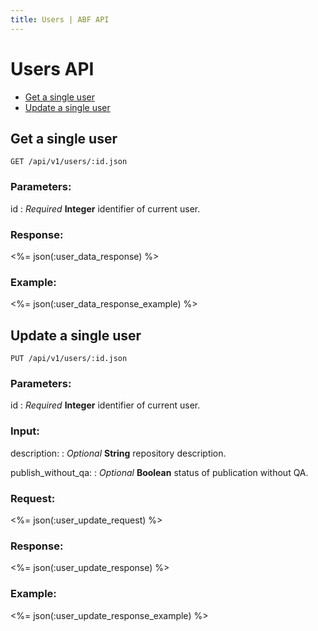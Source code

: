 ```yaml
---
title: Users | ABF API
---
```


# Users API

* <a href="#get-a-single-user">Get a single user</a>
* <a href="#update-a-single-user">Update a single user</a>

## Get a single user

    GET /api/v1/users/:id.json

### Parameters:

id
: _Required_ **Integer** identifier of current user.

### Response:

<%= json(:user_data_response) %>

### Example:

<%= json(:user_data_response_example) %>

## Update a single user

    PUT /api/v1/users/:id.json

### Parameters:

id
: _Required_ **Integer** identifier of current user.

### Input:

description:
: _Optional_ **String** repository description.

publish_without_qa:
: _Optional_ **Boolean** status of publication without QA.

### Request:

<%= json(:user_update_request) %>

### Response:

<%= json(:user_update_response) %>

### Example:

<%= json(:user_update_response_example) %>